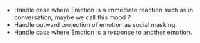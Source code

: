 - Handle case where Emotion is a immediate reaction such as in conversation, maybe we call this mood ?
- Handle outward projection of emotion as social masking.
- Handle case where Emotion is a response to another emotion.